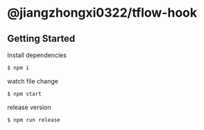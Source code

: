 # @jiangzhongxi0322/tflow-hook

## Getting Started

Install dependencies

```bash
$ npm i
```

watch file change

```bash
$ npm start
```

release version

```bash
$ npm run release
```
